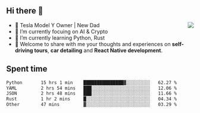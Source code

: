 ## Hi there 👋
<img align="right" src="https://github-readme-stats.vercel.app/api?username=ljunb&show_icons=true&icon_color=CE1D2D&text_color=718096&bg_color=00000000&hide_title=true&hide_border=true" />

- 🚗 Tesla Model Y Owner | New Dad
- 🔭 I’m currently focuing on AI & Crypto
- 🌱 I’m currently learning Python, Rust
- 💬 Welcome to share with me your thoughts and experiences on **self-driving tours**, **car detailing** and **React Native development**.




## Spent time
<!--START_SECTION:waka-->

```txt
Python       15 hrs 1 min    ███████████████▓░░░░░░░░░   62.27 %
YAML         2 hrs 54 mins   ███░░░░░░░░░░░░░░░░░░░░░░   12.06 %
JSON         2 hrs 48 mins   ███░░░░░░░░░░░░░░░░░░░░░░   11.66 %
Rust         1 hr 2 mins     █░░░░░░░░░░░░░░░░░░░░░░░░   04.34 %
Other        47 mins         ▓░░░░░░░░░░░░░░░░░░░░░░░░   03.29 %
```

<!--END_SECTION:waka-->
